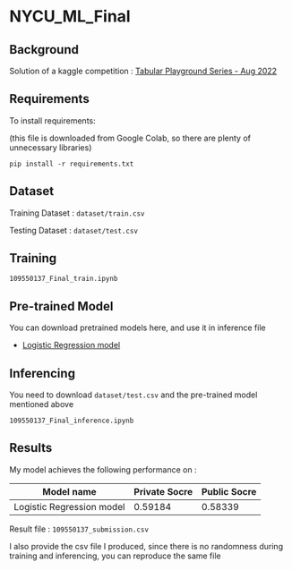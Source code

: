 # NYCU_ML_Final

## Background

Solution of a kaggle competition : [Tabular Playground Series - Aug 2022](https://www.kaggle.com/competitions/tabular-playground-series-aug-2022/overview)

## Requirements

To install requirements:

(this file is downloaded from Google Colab, so there are plenty of unnecessary libraries)

```setup
pip install -r requirements.txt
```
## Dataset

Training Dataset : `dataset/train.csv`

Testing Dataset : `dataset/test.csv`

## Training

```train
109550137_Final_train.ipynb
```

## Pre-trained Model

You can download pretrained models here, and use it in inference file

- [Logistic Regression model](https://drive.google.com/drive/folders/15H1Gmzj7jPi61YhHIPpySuUBJeLezLcK?usp=share_link)

## Inferencing

You need to download `dataset/test.csv` and the pre-trained model mentioned above

```inference
109550137_Final_inference.ipynb
```

## Results

My model achieves the following performance on :

| Model name                  | Private Socre | Public Socre |
| --------------------------- | ------------- | ------------ |
| Logistic Regression model   |    0.59184    |    0.58339   |

Result file : `109550137_submission.csv`

I also provide the csv file I produced, since there is no randomness during training and inferencing, you can reproduce the same file
